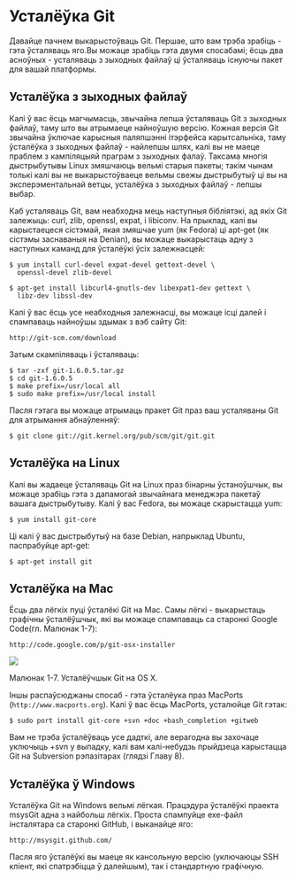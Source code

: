 # Усталёўка Git

Давайце пачнем выкарыстоўваць Git. Першае, што вам трэба зрабіць - гэта ўсталяваць яго.Вы можаце зрабіць гэта двумя спосабамі; ёсць два асноўных - усталяваць з зыходных файлаў ці ўсталяваць існуючы пакет для вашай платформы.

## Усталёўка з зыходных файлаў

Калі ў вас ёсць магчымасць, звычайна лепша ўсталяваць Git з зыходных файлаў, таму што вы атрымаеце найноўшую версію. Кожная версія Git звычайна ўключае карысныя паляпшэнні ітэрфейса карытсальніка, таму ўсталёўка з зыходных файлаў - найлепшы шлях, калі вы не маеце праблем з кампіляцыяй праграм з зыходных фалаў. Таксама многія дыстрыбутывы Linux змяшчаюць вельмі старыя пакеты; такім чынам толькі калі вы не выкарыстоўваеце вельмы свежы дыстрыбутыў ці вы на эксперэментальнай ветцы, усталёўка з зыходных файлаў - лепшы выбар.

Каб усталяваць Git, вам неабходна мець наступныя бібліятэкі, ад якіх Git залежыць: curl, zlib, openssl, expat, і libiconv. На прыклад, калі вы карыстаецеся сістэмай, якая змяшчае yum (як Fedora) ці apt-get (як сістэмы заснаваныя на Denian), вы можаце выкарыстаць адну з наступных каманд для ўсталёўкі ўсіх залежнасцей: 

	$ yum install curl-devel expat-devel gettext-devel \
	  openssl-devel zlib-devel

	$ apt-get install libcurl4-gnutls-dev libexpat1-dev gettext \
	  libz-dev libssl-dev
	
Калі ў вас ёсць усе неабходныя залежнасці, вы можаце ісці далей і спампаваць найноўшы здымак з вэб сайту Git:

	http://git-scm.com/download
	
Затым скампіляваць і ўсталяваць:

	$ tar -zxf git-1.6.0.5.tar.gz
	$ cd git-1.6.0.5
	$ make prefix=/usr/local all
	$ sudo make prefix=/usr/local install

Пасля гэтага вы можаце атрымаць пракет Git праз ваш усталяваны Git для атрымання абнаўленняў:

	$ git clone git://git.kernel.org/pub/scm/git/git.git
	
## Усталёўка на Linux

Калі вы жадаеце ўсталяваць Git на Linux праз бінарны ўстаноўшчык, вы можаце зрабіць гэта з дапамогай звычайнага менеджэра пакетаў вашага дыстрыбутыву. Калі ў вас Fedora, вы можаце скарыстацца yum:

	$ yum install git-core

Ці калі ў вас дыстрыбутыў на базе Debian, напрыклад Ubuntu, паспрабуйце apt-get:

	$ apt-get install git

## Усталёўка на Mac

Ёсць два лёгкіх пуці ўсталёкі Git на Mac. Самы лёгкі - выкарыстаць графічны ўсталёўшчык, які вы можаце спампаваць са старонкі Google Code(гл. Малюнак 1-7):

	http://code.google.com/p/git-osx-installer


![](http://git-scm.com/figures/18333fig0107-tn.png)
 
Малюнак 1-7. Усталёўчшык Git на OS X.

Іншы распаўсюджаны спосаб - гэта ўсталёука праз MacPorts (`http://www.macports.org`). Калі ў вас ёсць MacPorts, усталюйце Git гэтак:

	$ sudo port install git-core +svn +doc +bash_completion +gitweb

Вам не трэба ўсталёўваць усе дадткі, але верагодна вы захочаце уключыць +svn у выпадку, калі вам калі-небудзь прыйдзеца карыстацца Git на Subversion рэпазітарах (глядзі Главу 8).

## Усталёўка ў Windows

Усталёўка Git на Windows вельмі лёгкая. Працэдура ўсталёўкі праекта msysGit адна з найбольш лёгкіх. Проста спампуйце exe-файл інсталятара са старонкі GitHub, і выканайце яго:

	http://msysgit.github.com/

Пасля яго ўсталёўкі вы маеце як кансольную версію (уключаюцы SSH кліент, які спатрэбіцца ў далейшым), так і стандартную графічную.
